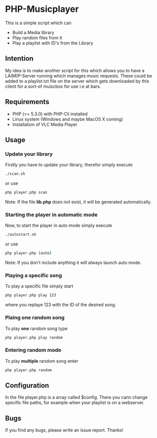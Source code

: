 # PHP-Musicplayer

This is a simple script which can
* Build a Media library
* Play random files from it
* Play a playlist with ID's from the Library

## Intention
My idea is to make another script for this which allows you to have a LA(M)P-Server running which manages music requests. These could be added to a playlist.txt file on the server which gets downloaded by this client for a sort-of muiscbox for use i.e at bars.

## Requirements
* PHP (>= 5.3.0) with PHP-Cli installed
* Linux system (Windows and maybe MacOS X coming)
* Installation of VLC Media Player

## Usage

### Update your library
Firstly you have to update your library, therefor simply execute

```bash
./scan.sh
```
or use
```bash
php player.php scan
```

Note: If the file **lib.php** does not exist, it will be generated automatically.

### Starting the player in automatic mode
Now, to start the player in auto mode simply execute 
```bash
./autostart.sh
```
or use
```bash
php player.php (auto)
```
Note: If you don't include anything it will always launch auto mode.

### Playing a specific song
To play a specific file simply start
```bash
php player.php play 123
```
where you replaye 123 with the ID of the desired song.

### Plaing one random song
To play **one** random song type
```bash
php player.php play random
```

### Entering random mode
To play **multiple** random song enter
```bash
php player.php random
```
## Configuration
In the file player.php is a array called $config. There you cann change specific file paths, for example when your playlist is on a webserver.

## Bugs
If you find any bugs, please write an issue report. Thanks!
